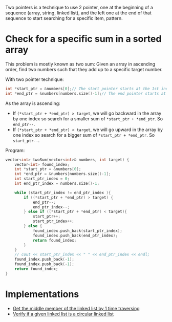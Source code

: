 Two pointers is a technique to use 2 pointer, one at the beginning of a sequence (array, string, linked list), and the left one at the end of that sequence to start searching for a specific item, pattern.

# Check for a specific sum in a sorted array

This problem is mostly known as two sum: Given an array in ascending order, find two numbers such that they add up to a specific target number.

With two pointer technique:

```cpp
int *start_ptr = &numbers[0];// The start pointer starts at the 1st index of the array
int *end_ptr = &numbers[numbers.size()-1];// The end pointer starts at the end index of the array
```

As the array is ascending:
* If ``(*start_ptr + *end_ptr) > target``, we will go backward in the array by one index so search for a smaller sum of ``*start_ptr + *end_ptr``. So ``end_ptr--``.
* If ``(*start_ptr + *end_ptr) < target``, we will go upward in the array by one index so search for a bigger sum of ``*start_ptr + *end_ptr``. So ``start_ptr--``.

Program:
```cpp
vector<int> twoSum(vector<int>& numbers, int target) {
    vector<int> found_index;
    int *start_ptr = &numbers[0];
    int *end_ptr = &numbers[numbers.size()-1];
    int start_ptr_index = 0;
    int end_ptr_index = numbers.size()-1;

    while (start_ptr_index != end_ptr_index ){
        if ((*start_ptr + *end_ptr) > target) {
            end_ptr--;
            end_ptr_index--;
        } else if ((*start_ptr + *end_ptr) < target){
            start_ptr++;
            start_ptr_index++;
        } else {
            found_index.push_back(start_ptr_index);
            found_index.push_back(end_ptr_index);
            return found_index;
        }  
    }
    // cout << start_ptr_index << " " << end_ptr_index << endl; 
    found_index.push_back(-1);
    found_index.push_back(-1);
    return found_index; 
}
```
# Implementations
* [Get the middle member of the linked list by 1 time traversing](https://github.com/TranPhucVinh/C/blob/master/Data%20structure/Linked%20list/Singly%20linked%20list/Read.md#get-the-middle-member-of-the-linked-list-by-1-time-traversing)
* [Verify if a given linked list is a circular linked list](https://github.com/TranPhucVinh/C/tree/master/Data%20structure/Linked%20list/Circular%20linked%20list#verify-if-a-given-linked-list-is-a-circular-linked-list)
